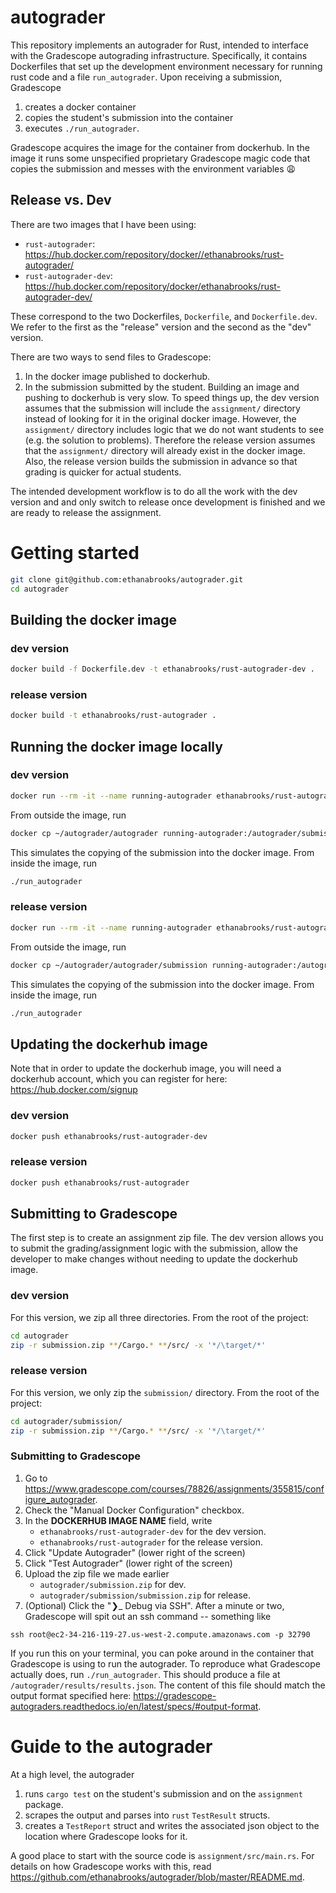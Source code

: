 # autograder

This repository implements an autograder for Rust, intended to interface with the Gradescope autograding infrastructure.
Specifically, it contains Dockerfiles that set up the development environment necessary for running rust code
and a file `run_autograder`.
Upon receiving a submission, Gradescope

1. creates a docker container
2. copies the student's submission into the container
3. executes `./run_autograder`.

Gradescope acquires the image for the container from dockerhub. In the image it
runs some unspecified proprietary Gradescope magic code that copies the
submission and messes with the environment variables 😩

## Release vs. Dev

There are two images that I have been using:

- `rust-autograder`: https://hub.docker.com/repository/docker//ethanabrooks/rust-autograder/
- `rust-autograder-dev`: https://hub.docker.com/repository/docker/ethanabrooks/rust-autograder-dev/

These correspond to the two Dockerfiles, `Dockerfile`, and `Dockerfile.dev`. We refer to the first as the "release" version and the second as the "dev" version.

There are two ways to send files to Gradescope:
1. In the docker image published to dockerhub.
2. In the submission submitted by the student.
Building an image and pushing to dockerhub is very slow. To speed things up, the dev version assumes that the submission will include the `assignment/` directory instead of looking for it in the original docker image. However, the `assignment/` directory includes logic that we do not want students to see (e.g. the solution to problems). Therefore the release version assumes that the `assignment/` directory will already exist in the docker image. Also, the release version builds the submission in advance so that grading is quicker for actual students.

The intended development workflow is to do all the work with the dev version and 
and only switch to release once development is finished and we are ready to release the assignment.

# Getting started

```bash
git clone git@github.com:ethanabrooks/autograder.git
cd autograder
```

## Building the docker image

### dev version

```bash
docker build -f Dockerfile.dev -t ethanabrooks/rust-autograder-dev .
```

### release version

```bash
docker build -t ethanabrooks/rust-autograder .
```

## Running the docker image locally

### dev version

```bash
docker run --rm -it --name running-autograder ethanabrooks/rust-autograder-dev /bin/bash
```

From outside the image, run

```bash
docker cp ~/autograder/autograder running-autograder:/autograder/submission
```

This simulates the copying of the submission into the docker image.
From inside the image, run

```bash
./run_autograder
```

### release version

```bash
docker run --rm -it --name running-autograder ethanabrooks/rust-autograder /bin/bash
```

From outside the image, run

```bash
docker cp ~/autograder/autograder/submission running-autograder:/autograder/submission
```

This simulates the copying of the submission into the docker image.
From inside the image, run

```bash
./run_autograder
```

## Updating the dockerhub image

Note that in order to update the dockerhub image, you will need a dockerhub
account, which you can register for here: https://hub.docker.com/signup

### dev version

```bash
docker push ethanabrooks/rust-autograder-dev
```

### release version

```bash
docker push ethanabrooks/rust-autograder
```

## Submitting to Gradescope

The first step is to create an assignment zip file. The dev version allows you
to submit the grading/assignment logic with the submission, allow the developer
to make changes without needing to update the dockerhub image.

### dev version

For this version, we zip all three directories. From the root of the project:

```bash
cd autograder
zip -r submission.zip **/Cargo.* **/src/ -x '*/\target/*'
```

### release version

For this version, we only zip the `submission/` directory. From the root of the
project:

```bash
cd autograder/submission/
zip -r submission.zip **/Cargo.* **/src/ -x '*/\target/*'
```

### Submitting to Gradescope

1. Go to https://www.gradescope.com/courses/78826/assignments/355815/configure_autograder.
2. Check the "Manual Docker Configuration" checkbox.
3. In the **DOCKERHUB IMAGE NAME** field, write
   - `ethanabrooks/rust-autograder-dev` for the dev version.
   - `ethanabrooks/rust-autograder` for the release version.
4. Click "Update Autograder" (lower right of the screen)
5. Click "Test Autograder" (lower right of the screen)
6. Upload the zip file we made earlier
   - `autograder/submission.zip` for dev.
   - `autograder/submission/submission.zip` for release.
7. (Optional) Click the "❯\_ Debug via SSH". After a minute or two, Gradescope will spit out an ssh command -- something like

```
ssh root@ec2-34-216-119-27.us-west-2.compute.amazonaws.com -p 32790
```

If you run this on your terminal, you can poke around in the container that Gradescope is using to run the autograder. To reproduce what Gradescope actually does, run `./run_autograder`. This should produce a file at `/autograder/results/results.json`. The content of this file should match the output format specified here: https://gradescope-autograders.readthedocs.io/en/latest/specs/#output-format.

# Guide to the autograder

At a high level, the autograder

1. runs `cargo test` on the student's submission and on the `assignment` package.
2. scrapes the output and parses into `rust` `TestResult` structs.
3. creates a `TestReport` struct and writes the associated json object to the location where Gradescope looks for it.

A good place to start with the source code is `assignment/src/main.rs`. For details on how Gradescope works with this, read https://github.com/ethanabrooks/autograder/blob/master/README.md.
